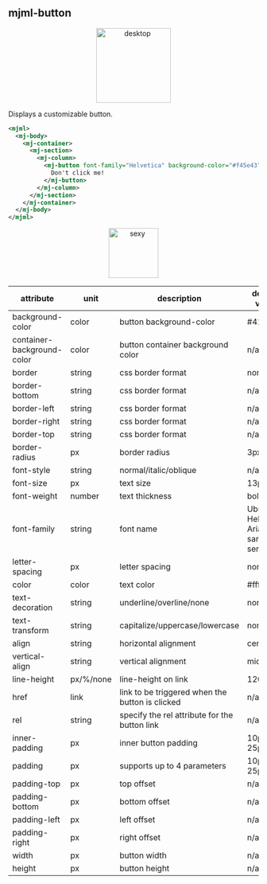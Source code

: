 ## mjml-button

<p align="center">
  <img src="https://cloud.githubusercontent.com/assets/6558790/12751346/fd993192-c9bc-11e5-8c91-37d616bf5874.png" alt="desktop" width="150px" />
</p>

Displays a customizable button.

```xml
<mjml>
  <mj-body>
    <mj-container>
      <mj-section>
        <mj-column>
          <mj-button font-family="Helvetica" background-color="#f45e43" color="white">
            Don't click me!
          </mj-button>
        </mj-column>
      </mj-section>
    </mj-container>
  </mj-body>
</mjml>
```

<p align="center">
  <a href="https://mjml.io/try-it-live/components/button">
    <img width="100px" src="http://imgh.us/TRYITLIVE.svg" alt="sexy" />
  </a>
</p>

attribute                   | unit        | description                                      | default value
----------------------------|-------------|--------------------------------------------------|---------------------
background-color            | color       | button background-color                          | #414141
container-background-color  | color       | button container background color                | n/a
border                      | string      | css border format                                | none
border-bottom               | string      | css border format                                | n/a
border-left                 | string      | css border format                                | n/a
border-right                | string      | css border format                                | n/a
border-top                  | string      | css border format                                | n/a
border-radius               | px          | border radius                                    | 3px
font-style                  | string      | normal/italic/oblique                            | n/a
font-size                   | px          | text size                                        | 13px
font-weight                 | number      | text thickness                                   | bold
font-family                 | string      | font name                                        | Ubuntu, Helvetica, Arial, sans-serif
letter-spacing              | px          | letter spacing                                   | none
color                       | color       | text color                                       | #ffffff
text-decoration             | string      | underline/overline/none                          | none
text-transform              | string      | capitalize/uppercase/lowercase                   | none
align                       | string      | horizontal alignment                             | center
vertical-align              | string      | vertical alignment                               | middle
line-height                 | px/%/none   | line-height on link                              | 120%
href                        | link        | link to be triggered when the button is clicked  | n/a
rel                         | string      | specify the rel attribute for the button link    | n/a
inner-padding               | px          | inner button padding                             | 10px 25px
padding                     | px          | supports up to 4 parameters                      | 10px 25px
padding-top                 | px          | top offset                                       | n/a
padding-bottom              | px          | bottom offset                                    | n/a
padding-left                | px          | left offset                                      | n/a
padding-right               | px          | right offset                                     | n/a
width                       | px          | button width                                     | n/a
height                      | px          | button height                                    | n/a
